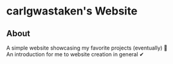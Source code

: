 # carlgwastaken's Website

## About
A simple website showcasing my favorite projects (eventually) 🧠  
An introduction for me to website creation in general ✔
